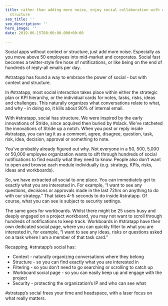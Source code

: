 ```yaml
---
title: rather than adding more noise, enjoy social collaboration with context and15
  structure
seo_title: ''
seo_description: ''
hero_image: ''
date: 2019-06-15T08:00:00.000+00:00

---
```

Social apps without context or structure, just add more noise. Especially as you move above 50 employees into mid-market and corporates. Social fast becomes a twitter-style fire hose of notifications, or like being on the end of hundreds of reply-all emails per day.

\#stratapp has found a way to embrace the power of social - but with context and structure.

In #stratapp, most social interaction takes place within either the strategic plan or KPI hierarchy, or the individual cards for notes, tasks, risks, ideas and challenges. This naturally organizes what conversations relate to what, and why - in doing so, it kills about 90% of internal email.

With #stratapp, social has structure. We were inspired by the early innovations of Stride, since acquired then buried by #slack. We’ve ratcheted the innovations of Stride up a notch. When you post or reply inside #stratapp, you can tag it as a comment, agree, disagree, question, task, risk, idea, decision, approval or something to note.

You’ve probably already figured out why. Not everyone in a 50, 500, 5,000 or 50,000 employee organization wants to sift through hundreds of social notifications to find exactly what they need to know. People also don’t want to open and browse each module individually (e.g. strategy, KPIs, risks, ideas and workboards).

So, we have extracted all social to one place. You can immediately get to exactly what you are interested in. For example, “I want to see any questions, decisions or approvals made in the last 72hrs on anything to do with our strategy.” That takes 4-5 seconds to do inside #stratapp. Of course, what you can see is subject to security settings.

The same goes for workboards. Whilst there might be 25 users busy and deeply engaged on a project workboard, you may not want to scroll through hundreds of notifications to keep track. Workboards in #stratapp have their own dedicated social page, where you can quickly filter to what you are interested in, for example, “I want to see any ideas, risks or questions asked on a task where I am a member of that task card.”

Recapping, #stratapp’s social has:

* Context - naturally organizing conversations where they belong
* Structure - so you can find exactly what you are interested in
* Filtering - so you don’t need to go searching or scrolling to catch up
* Workboard social page - so you can easily keep up and engage with the project
* Security - protecting the organization’s IP and who can see what

\#stratapp’s social frees your time and headspace, with a laser focus on what really matters.